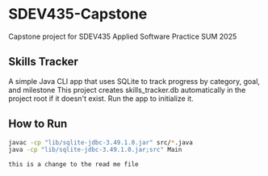 # SDEV435-Capstone
Capstone project for SDEV435 Applied Software Practice SUM 2025

## Skills Tracker
A simple Java CLI app that uses SQLite to track progress by category, goal, and milestone
This project creates skills_tracker.db automatically in the project root if it doesn't exist.
Run the app to initialize it.

## How to Run
```bash
javac -cp "lib/sqlite-jdbc-3.49.1.0.jar" src/*.java
java -cp "lib/sqlite-jdbc-3.49.1.0.jar;src" Main

this is a change to the read me file
